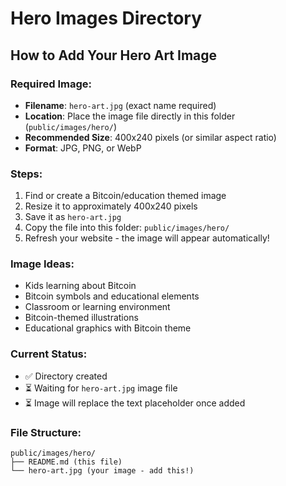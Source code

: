 # Hero Images Directory

## How to Add Your Hero Art Image

### **Required Image:**
- **Filename**: `hero-art.jpg` (exact name required)
- **Location**: Place the image file directly in this folder (`public/images/hero/`)
- **Recommended Size**: 400x240 pixels (or similar aspect ratio)
- **Format**: JPG, PNG, or WebP

### **Steps:**
1. Find or create a Bitcoin/education themed image
2. Resize it to approximately 400x240 pixels
3. Save it as `hero-art.jpg`
4. Copy the file into this folder: `public/images/hero/`
5. Refresh your website - the image will appear automatically!

### **Image Ideas:**
- Kids learning about Bitcoin
- Bitcoin symbols and educational elements
- Classroom or learning environment
- Bitcoin-themed illustrations
- Educational graphics with Bitcoin theme

### **Current Status:**
- ✅ Directory created
- ⏳ Waiting for `hero-art.jpg` image file
- ⏳ Image will replace the text placeholder once added

### **File Structure:**
```
public/images/hero/
├── README.md (this file)
└── hero-art.jpg (your image - add this!)
```